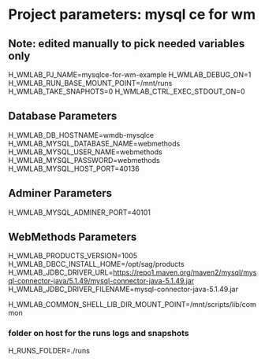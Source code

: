 # Project parameters: mysql ce for wm

## Note: edited manually to pick needed variables only

H_WMLAB_PJ_NAME=mysqlce-for-wm-example
H_WMLAB_DEBUG_ON=1
H_WMLAB_RUN_BASE_MOUNT_POINT=/mnt/runs
H_WMLAB_TAKE_SNAPHOTS=0
H_WMLAB_CTRL_EXEC_STDOUT_ON=0

## Database Parameters
H_WMLAB_DB_HOSTNAME=wmdb-mysqlce
H_WMLAB_MYSQL_DATABASE_NAME=webmethods
H_WMLAB_MYSQL_USER_NAME=webmethods
H_WMLAB_MYSQL_PASSWORD=webmethods
H_WMLAB_MYSQL_HOST_PORT=40136

## Adminer Parameters
H_WMLAB_MYSQL_ADMINER_PORT=40101

## WebMethods Parameters
H_WMLAB_PRODUCTS_VERSION=1005
H_WMLAB_DBCC_INSTALL_HOME=/opt/sag/products
H_WMLAB_JDBC_DRIVER_URL=https://repo1.maven.org/maven2/mysql/mysql-connector-java/5.1.49/mysql-connector-java-5.1.49.jar
H_WMLAB_JDBC_DRIVER_FILENAME=mysql-connector-java-5.1.49.jar

H_WMLAB_COMMON_SHELL_LIB_DIR_MOUNT_POINT=/mnt/scripts/lib/common

### folder on host for the runs logs and snapshots

H_RUNS_FOLDER=./runs